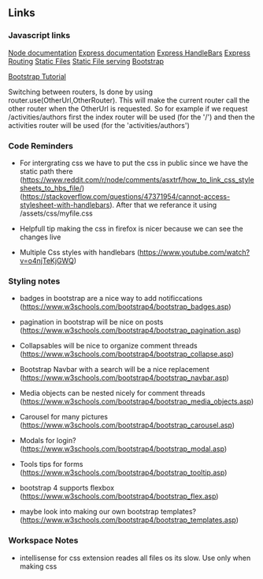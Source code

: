 ## Links 

### Javascript links

[Node documentation](https://nodejs.org/en/docs/)
[Express documentation](https://expressjs.com/)
[Express HandleBars](https://www.npmjs.com/package/express-handlebars)
[Express Routing](https://expressjs.com/en/guide/routing.html)
[Static Files](https://expressjs.com/en/starter/static-files.html)
[Static File serving](https://stackoverflow.com/questions/11569181/serve-static-files-on-a-dynamic-route-using-express)
[Bootstrap](https://getbootstrap.com/docs/5.1/getting-started/introduction/)

[Bootstrap Tutorial](https://www.w3schools.com/bootstrap/bootstrap_get_started.asp)

Switching between routers, Is done by using router.use(OtherUrl,OtherRouter). This will make the current router call the other router when the OtherUrl is requested. So for example if we request /activities/authors first the index router will be used (for the '/') and then the activities router will be used (for the 'activities/authors') 

### Code Reminders

- For intergrating css we have to put the css in public since we have the static path there (https://www.reddit.com/r/node/comments/asxtrf/how_to_link_css_stylesheets_to_hbs_file/) (https://stackoverflow.com/questions/47371954/cannot-access-stylesheet-with-handlebars).
After that we referance it using /assets/css/myfile.css

- Helpfull tip making the css in firefox is nicer because we can see the changes live

- Multiple Css styles with handlebars (https://www.youtube.com/watch?v=o4njTeKjGWQ)

### Styling notes

- badges in bootstrap are a nice way to add notificcations (https://www.w3schools.com/bootstrap4/bootstrap_badges.asp)

- pagination in bootstrap will be nice on posts (https://www.w3schools.com/bootstrap4/bootstrap_pagination.asp)

- Collapsables will be nice to organize comment threads (https://www.w3schools.com/bootstrap4/bootstrap_collapse.asp)

- Bootstrap Navbar with a search will be a nice replacement (https://www.w3schools.com/bootstrap4/bootstrap_navbar.asp)

- Media objects can be nested nicely for comment threads (https://www.w3schools.com/bootstrap4/bootstrap_media_objects.asp)

- Carousel for many pictures (https://www.w3schools.com/bootstrap4/bootstrap_carousel.asp)

- Modals for login? (https://www.w3schools.com/bootstrap4/bootstrap_modal.asp)

- Tools tips for forms (https://www.w3schools.com/bootstrap4/bootstrap_tooltip.asp)


- bootstrap 4 supports flexbox (https://www.w3schools.com/bootstrap4/bootstrap_flex.asp)

- maybe look into making our own bootstrap templates? (https://www.w3schools.com/bootstrap4/bootstrap_templates.asp)

### Workspace Notes

- intellisense for css extension reades all files os its slow. Use only when making css
